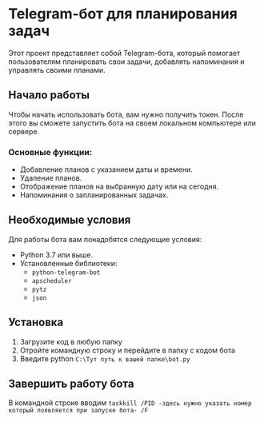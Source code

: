 # Telegram-бот для планирования задач

Этот проект представляет собой Telegram-бота, который помогает пользователям планировать свои задачи, добавлять напоминания и управлять своими планами.

## Начало работы

Чтобы начать использовать бота, вам нужно получить токен. После этого вы сможете запустить бота на своем локальном компьютере или сервере.

### Основные функции:
- Добавление планов с указанием даты и времени.
- Удаление планов.
- Отображение планов на выбранную дату или на сегодня.
- Напоминания о запланированных задачах.

## Необходимые условия

Для работы бота вам понадобятся следующие условия:
- Python 3.7 или выше.
- Установленные библиотеки:
  - `python-telegram-bot`
  - `apscheduler`
  - `pytz`
  - `json`
  
## Установка

1. Загрузите код в любую папку
2. Отройте командную строку и перейдите в папку с кодом бота
3. Введите python `C:\Тут путь к вашей папке\bot.py`

## Завершить работу бота

В командной строке вводим `taskkill /PID -здесь нужно указать номер который появляется при запуске бота- /F`